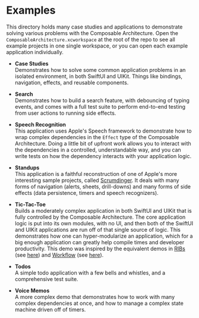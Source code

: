 # Examples

This directory holds many case studies and applications to demonstrate solving various problems with the Composable Architecture. Open the `ComposableArchitecture.xcworkspace` at the root of the repo to see all example projects in one single workspace, or you can open each example application individually.

* **Case Studies**
  <br> Demonstrates how to solve some common application problems in an isolated environment, in both SwiftUI and UIKit. Things like bindings, navigation, effects, and reusable components.

* **Search**
  <br> Demonstrates how to build a search feature, with debouncing of typing events, and comes with a full test suite to perform end-to-end testing from user actions to running side effects.

* **Speech Recognition**
  <br> This application uses Apple's Speech framework to demonstrate how to wrap complex dependencies in the `Effect` type of the Composable Architecture. Doing a little bit of upfront work allows you to interact with the dependencies in a controlled, understandable way, and you can write tests on how the dependency interacts with your application logic.

* **Standups**
  <br> This application is a faithful reconstruction of one of Apple's more interesting sample projects, called [Scrumdinger][scrumdinger]. It deals with many forms of navigation (alerts, sheets, drill-downs) and many forms of side effects (data persistence, timers and speech recognizers).

* **Tic-Tac-Toe**
  <br> Builds a moderately complex application in both SwiftUI and UIKit that is fully controlled by the Composable Architecture. The core application logic is put into its own modules, with no UI, and then both of the SwiftUI and UIKit applications are run off of that single source of logic. This demonstrates how one can hyper-modularize an application, which for a big enough application can greatly help compile times and developer productivity. This demo was inspired by the equivalent demos in [RIBs](http://github.com/uber/RIBs) (see [here](https://github.com/uber/RIBs/tree/master/ios/tutorials/tutorial4-completed)) and [Workflow](https://github.com/square/workflow/) (see [here](https://github.com/square/workflow-swift/tree/main/Samples/TicTacToe)).

* **Todos**
  <br> A simple todo application with a few bells and whistles, and a comprehensive test suite.

* **Voice Memos**
  <br> A more complex demo that demonstrates how to work with many complex dependencies at once, and how to manage a complex state machine driven off of timers.

[scrumdinger]: https://developer.apple.com/tutorials/app-dev-training/getting-started-with-scrumdinger